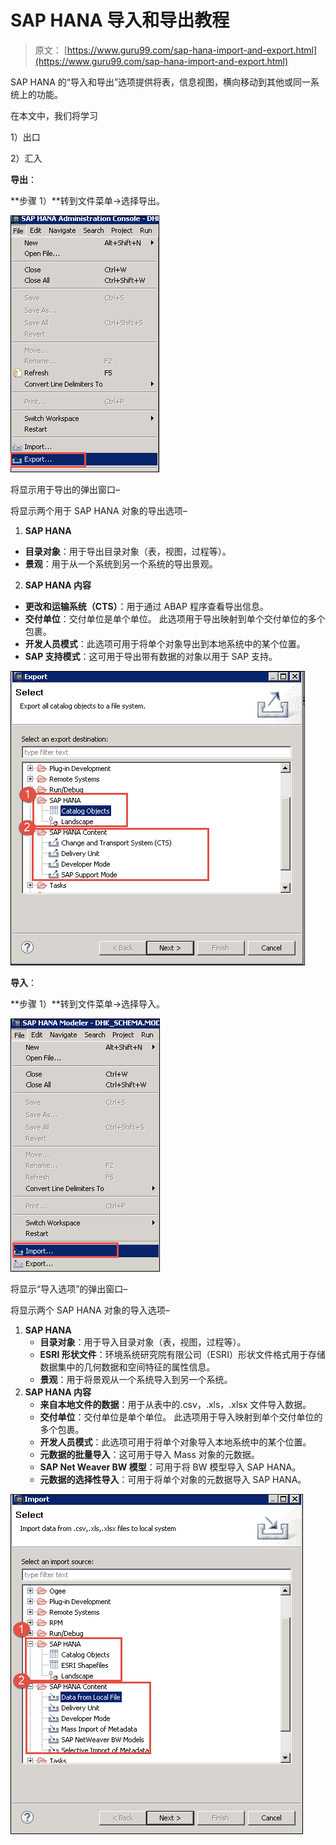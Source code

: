 # SAP HANA 导入和导出教程

> 原文： [https://www.guru99.com/sap-hana-import-and-export.html](https://www.guru99.com/sap-hana-import-and-export.html)

SAP HANA 的“导入和导出”选项提供将表，信息视图，横向移动到其他或同一系统上的功能。

在本文中，我们将学习

1）出口

2）汇入

**导出**：

**步骤 1）**转到文件菜单->选择导出。

![SAP HANA Import and Export Tutorial](img/337d71412c16261110218e54af57f216.png)

将显示用于导出的弹出窗口–

将显示两个用于 SAP HANA 对象的导出选项–

1.  **SAP HANA**

*   **目录对象**：用于导出目录对象（表，视图，过程等）。
*   **景观**：用于从一个系统到另一个系统的导出景观。

2.  **SAP HANA 内容**

*   **更改和运输系统（CTS）**：用于通过 ABAP 程序查看导出信息。
*   **交付单位**：交付单位是单个单位。 此选项用于导出映射到单个交付单位的多个包裹。
*   **开发人员模式**：此选项可用于将单个对象导出到本地系统中的某个位置。
*   **SAP 支持模式**：这可用于导出带有数据的对象以用于 SAP 支持。

[![SAP HANA Import and Export Tutorial](img/3e30a71c8f2e023a383d1dbb65e04643.png) ](/images/sap-hana/030216_1026_SAPHANAMode69.png) 

**导入**：

**步骤 1）**转到文件菜单->选择导入。

![SAP HANA Import and Export Tutorial](img/a4804163b339ab865a5bd3aff3f88bac.png)

将显示“导入选项”的弹出窗口–

将显示两个 SAP HANA 对象的导入选项–

1.  **SAP HANA**
    *   **目录对象**：用于导入目录对象（表，视图，过程等）。
    *   **ESRI 形状文件**：环境系统研究院有限公司（ESRI）形状文件格式用于存储数据集中的几何数据和空间特征的属性信息。
    *   **景观**：用于将景观从一个系统导入到另一个系统。
2.  **SAP HANA 内容**
    *   **来自本地文件的数据**：用于从表中的.csv，.xls，.xlsx 文件导入数据。
    *   **交付单位**：交付单位是单个单位。 此选项用于导入映射到单个交付单位的多个包裹。
    *   **开发人员模式**：此选项可用于将单个对象导入本地系统中的某个位置。
    *   **元数据的批量导入**：这可用于导入 Mass 对象的元数据。
    *   **SAP Net Weaver BW 模型**：可用于将 BW 模型导入 SAP HANA。
    *   **元数据的选择性导入**：可用于将单个对象的元数据导入 SAP HANA。

![SAP HANA Import and Export Tutorial](img/473db797cbd431ad9297998ef4ed416d.png)